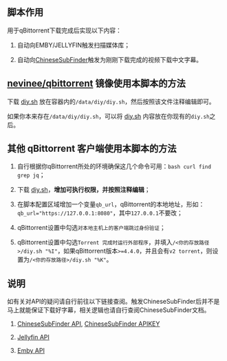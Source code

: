 ## 脚本作用

用于qBittorrent下载完成后实现以下内容：

1. 自动向EMBY/JELLYFIN触发扫描媒体库；

2. 自动向[ChineseSubFinder](https://github.com/allanpk716/ChineseSubFinder)触发为刚刚下载完成的视频下载中文字幕。

## [nevinee/qbittorrent](https://hub.docker.com/r/nevinee/qbittorrent) 镜像使用本脚本的方法

下载 [diy.sh](https://raw.githubusercontent.com/devome/dockerfiles/master/qbittorrent/diy/diy.sh) 放在容器内的`/data/diy/diy.sh`，然后按照该文件注释编辑即可。

如果你本来存在`/data/diy/diy.sh`，可以将 [diy.sh](https://raw.githubusercontent.com/devome/dockerfiles/master/qbittorrent/diy/diy.sh) 内容放在你现有的`diy.sh`之后。

## 其他 qBittorrent 客户端使用本脚本的方法

1. 自行根据你qBittorrent所处的环境确保这几个命令可用：`bash curl find grep jq`；

2. 下载 [diy.sh](https://raw.githubusercontent.com/devome/dockerfiles/master/qbittorrent/diy/diy.sh)，**增加可执行权限，并按照注释编辑**；

3. 在脚本配置区域增加一个变量`qb_url`，qBittorrent的本地地址，形如：`qb_url="https://127.0.0.1:8080"`，其中`127.0.0.1`不要改；

4. qBittorrent设置中勾选`对本地主机上的客户端跳过身份验证`；

5. qBittorrent设置中勾选`Torrent 完成时运行外部程序`，并填入`/<你的存放路径>/diy.sh "%I"`，如果qBittorrent版本`>=4.4.0`，并且会有`v2 torrent`，则设置为`/<你的存放路径>/diy.sh "%K"`。

## 说明

如有关对API的疑问请自行前往以下链接查阅。触发ChineseSubFinder后并不是马上就能保证下载好字幕，相关逻辑也请自行查阅ChineseSubFinder文档。

1. [ChineseSubFinder API](https://github.com/allanpk716/ChineseSubFinder/blob/docs/DesignFile/Web%E7%95%8C%E9%9D%A2%E8%AE%BE%E8%AE%A1/api%20%E6%8E%A5%E5%8F%A3%E8%AE%BE%E8%AE%A1.md), [ChineseSubFinder APIKEY](https://github.com/allanpk716/ChineseSubFinder/blob/docs/DesignFile/ApiKey%E8%AE%BE%E8%AE%A1/ApiKey%E8%AE%BE%E8%AE%A1.md)

2. [Jellyfin API](https://api.jellyfin.org/)

3. [Emby API](http://swagger.emby.media/?staticview=true)

